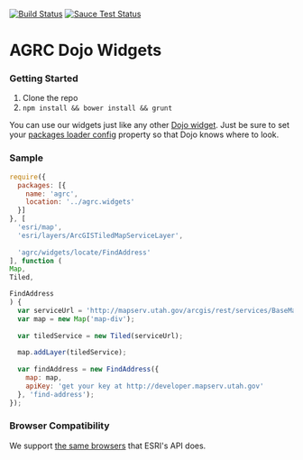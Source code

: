 [![Build Status](https://travis-ci.org/agrc/agrc.widgets.svg?branch=master)](https://travis-ci.org/agrc/agrc.widgets)
[![Sauce Test Status](https://saucelabs.com/browser-matrix/agrc-widgets.svg)](https://saucelabs.com/u/agrc-widgets)
# AGRC Dojo Widgets 
### Getting Started

1. Clone the repo
2. `npm install && bower install && grunt`

You can use our widgets just like any other [Dojo widget](http://dojotoolkit.org/reference-guide/dijit/info.html#dijit-info). Just be sure to set your [packages loader config](http://dojotoolkit.org/documentation/tutorials/1.9/cdn/) property so that Dojo knows where to look.

### Sample
```javascript
require({
  packages: [{
    name: 'agrc',
    location: '../agrc.widgets'
  }]
}, [
  'esri/map',
  'esri/layers/ArcGISTiledMapServiceLayer',
  
  'agrc/widgets/locate/FindAddress'
], function (
Map, 
Tiled,

FindAddress
) {
  var serviceUrl = 'http://mapserv.utah.gov/arcgis/rest/services/BaseMaps/Terrain/MapServer';
  var map = new Map('map-div');
  
  var tiledService = new Tiled(serviceUrl);
  
  map.addLayer(tiledService);
  
  var findAddress = new FindAddress({
    map: map,
    apiKey: 'get your key at http://developer.mapserv.utah.gov'
  }, 'find-address');
});
```

### Browser Compatibility
We support [the same browsers](https://developers.arcgis.com/en/javascript/jshelp/supported_browsers.html) that ESRI's API does.

